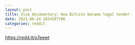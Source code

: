 ```yaml
--- 
layout: post 
title: Vice documentary: How Bitcoin became legal tender 
date: 2021-06-24 1624587796 
categories: reddit 
--- 
```

https://redd.it/o7eewt
